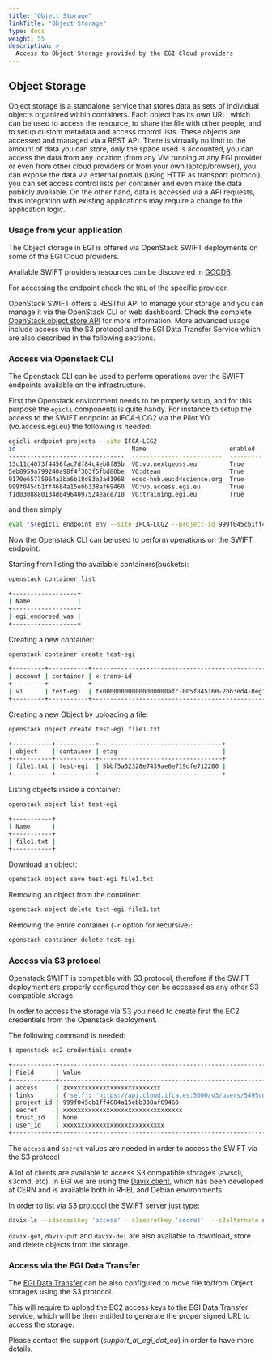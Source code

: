 ```yaml
---
title: "Object Storage"
linkTitle: "Object Storage"
type: docs
weight: 55
description: >
  Access to Object Storage provided by the EGI Cloud providers
---
```


## Object Storage

Object storage is a standalone service that stores data as sets of individual
objects organized within containers. Each object has its own URL, which can be
used to access the resource, to share the file with other people, and to setup
custom metadata and access control lists. These objects are accessed and managed
via a REST API. There is virtually no limit to the amount of data you can store,
only the space used is accounted, you can access the data from any location
(from any VM running at any EGI provider or even from other cloud providers or
from your own laptop/browser), you can expose the data via external portals
(using HTTP as transport protocol), you can set access control lists per
container and even make the data publicly available. On the other hand, data is
accessed via a API requests, thus integration with existing applications may
require a change to the application logic.

### Usage from your application

The Object storage in EGI is offered via OpenStack SWIFT deployments on some of
the EGI Cloud providers.

Available SWIFT providers resources can be discovered in
[GOCDB](https://goc.egi.eu/portal/index.php?Page_Type=Services&serviceType=org.openstack.swift&selectItemserviceType=org.openstack.swift&ngi=&searchTerm=&production=TRUE&monitored=TRUE&certStatus=Certified&scopeMatch=all&servKeyNames=&servKeyValue=).

For accessing the endpoint check the `URL` of the specific provider.

OpenStack SWIFT offers a RESTful API to manage your storage and you can manage
it via the OpenStack CLI or web dashboard. Check the complete
[OpenStack object store API](https://docs.openstack.org/api-ref/object-store/)
for more information. More advanced usage include access via the S3 protocol and
the EGI Data Transfer Service which are also described in the following
sections.

### Access via Openstack CLI

The Openstack CLI can be used to perform operations over the SWIFT endpoints
available on the infrastructure.

First the Openstack environment needs to be properly setup, and for this purpose
the `egicli` components is quite handy. For instance to setup the access to the
SWIFT endpoint at IFCA-LCG2 via the Pilot VO (vo.access.egi.eu) the following is
needed:

```sh
egicli endpoint projects --site IFCA-LCG2
id                                Name                       enabled    site
--------------------------------  -------------------------  ---------  ---------
13c11c4073f4456fac7df84c4eb8f85b  VO:vo.nextgeoss.eu         True       IFCA-LCG2
5eb8959a799240a98f4f303f5fbd80be  VO:dteam                   True       IFCA-LCG2
9170e65775964a3ba6b18d83a2ad1968  eosc-hub.eu:d4science.org  True       IFCA-LCG2
999f045cb1ff4684a15ebb338af69460  VO:vo.access.egi.eu        True       IFCA-LCG2
f1d0308880134d04964097524eace710  VO:training.egi.eu         True       IFCA-LCG2
```

and then simply

```sh
eval "$(egicli endpoint env --site IFCA-LCG2 --project-id 999f045cb1ff4684a15ebb338af69460)"
```

Now the Openstack CLI can be used to perform operations on the SWIFT endpoint.

Starting from listing the available containers(buckets):

```sh
openstack container list

+------------------+
| Name             |
+------------------+
| egi_endorsed_vas |
+------------------+
```

Creating a new container:

```sh
openstack container create test-egi

+---------+-----------+------------------------------------------------------+
| account | container | x-trans-id                                           |
+---------+-----------+------------------------------------------------------+
| v1      | test-egi  | tx000000000000000000afc-005f845160-2bb3ed4-RegionOne |
+---------+-----------+------------------------------------------------------+
```

Creating a new Object by uploading a file:

```sh
openstack object create test-egi file1.txt

+-----------+-----------+----------------------------------+
| object    | container | etag                             |
+-----------+-----------+----------------------------------+
| file1.txt | test-egi  | 5bbf5a52328e7439ae6e719dfe712200 |
+-----------+-----------+----------------------------------+
```

Listing objects inside a container:

```sh
openstack object list test-egi

+-----------+
| Name      |
+-----------+
| file1.txt |
+-----------+
```

Download an object:

```sh
openstack object save test-egi file1.txt
```

Removing an object from the container:

```sh
openstack object delete test-egi file1.txt
```

Removing the entire container (`-r` option for recursive):

```sh
openstack container delete test-egi
```

### Access via S3 protocol

Openstack SWIFT is compatible with S3 protocol, therefore if the SWIFT
deployment are properly configured they can be accessed as any other S3
compatible storage.

In order to access the storage via S3 you need to create first the EC2
credentials from the Openstack deployment.

The following command is needed:

<!-- markdownlint-disable line-length -->
```sh
$ openstack ec2 credentials create

+------------+------------------------------------------------------------------------------------------------------------------------------------------+
| Field      | Value                                                                                                                                    |
+------------+------------------------------------------------------------------------------------------------------------------------------------------+
| access     | zxxxxxxxxxxxxxxxxxxxxxxxxxx                                                                                                              |
| links      | {'self': 'https://api.cloud.ifca.es:5000/v3/users/5495cd688ad7401b8e87b46bdea92f33/credentials/OS-EC2/xxxxxxxxxxxxxxxxx'}                |
| project_id | 999f045cb1ff4684a15ebb338af69460                                                                                                         |
| secret     | xxxxxxxxxxxxxxxxxxxxxxxxxxxxxxxxx                                                                                                        |
| trust_id   | None                                                                                                                                     |
| user_id    | xxxxxxxxxxxxxxxxxxxxxxxxxxxx                                                                                                             |
+------------+------------------------------------------------------------------------------------------------------------------------------------------+
```
<!-- markdownlint-enable line-length -->

The `access` and `secret` values are needed in order to access the SWIFT via the
S3 protocol

A lot of clients are available to access S3 compatible storages (awscli, s3cmd,
etc). In EGI we are using the [Davix client](https://davix.web.cern.ch), which
has been developed at CERN and is available both in RHEL and Debian
environments.

In order to list via S3 protocol the SWIFT server just type:

```sh
davix-ls --s3accesskey 'access' --s3secretkey 'secret'  --s3alternate s3s://api.cloud.ifca.es:8080/swift/v1/test-egi

```

`davix-get`, `davix-put` and `davix-del` are also available to download, store
and delete objects from the storage.

### Access via the EGI Data Transfer

The [EGI Data Transfer](../../data-transfer) can be also configured to move file
to/from Object storages using the S3 protocol.

This will require to upload the EC2 access keys to the EGI Data Transfer
service, which will be then entitled to generate the proper signed URL to access
the storage.

Please contact the support (_support_at_egi_dot_eu_) in order to have more
details.
